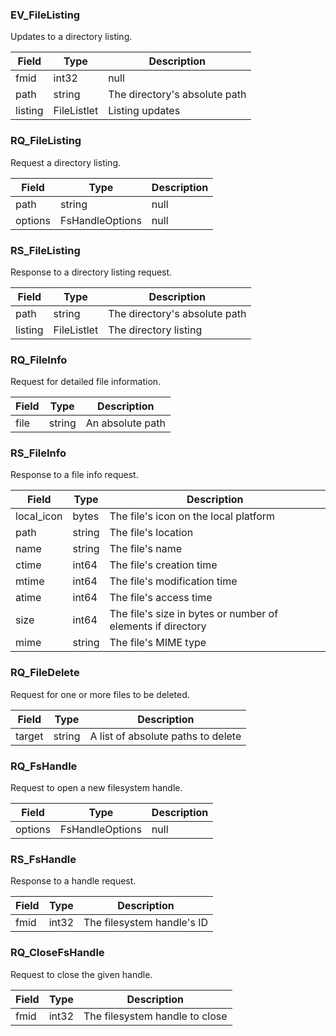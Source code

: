 
### EV_FileListing
Updates to a directory listing.

| Field | Type | Description |
|-------|------|-------------|
| fmid | int32 | null |
| path | string | The directory's absolute path |
| listing | FileListlet | Listing updates |

### RQ_FileListing
Request a directory listing.

| Field | Type | Description |
|-------|------|-------------|
| path | string | null |
| options | FsHandleOptions | null |

### RS_FileListing
Response to a directory listing request.

| Field | Type | Description |
|-------|------|-------------|
| path | string | The directory's absolute path |
| listing | FileListlet | The directory listing |

### RQ_FileInfo
Request for detailed file information.

| Field | Type | Description |
|-------|------|-------------|
| file | string | An absolute path |

### RS_FileInfo
Response to a file info request.

| Field | Type | Description |
|-------|------|-------------|
| local_icon | bytes | The file's icon on the local platform |
| path | string | The file's location |
| name | string | The file's name |
| ctime | int64 | The file's creation time |
| mtime | int64 | The file's modification time |
| atime | int64 | The file's access time |
| size | int64 | The file's size in bytes or number of elements if directory |
| mime | string | The file's MIME type |

### RQ_FileDelete
Request for one or more files to be deleted.

| Field | Type | Description |
|-------|------|-------------|
| target | string | A list of absolute paths to delete |

### RQ_FsHandle
Request to open a new filesystem handle.

| Field | Type | Description |
|-------|------|-------------|
| options | FsHandleOptions | null |

### RS_FsHandle
Response to a handle request.

| Field | Type | Description |
|-------|------|-------------|
| fmid | int32 | The filesystem handle's ID |

### RQ_CloseFsHandle
Request to close the given handle.

| Field | Type | Description |
|-------|------|-------------|
| fmid | int32 | The filesystem handle to close |

